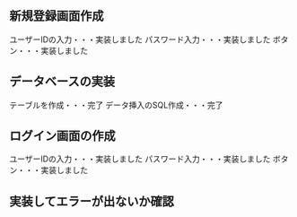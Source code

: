 ## 新規登録画面作成
ユーザーIDの入力・・・実装しました
パスワード入力・・・実装しました
ボタン・・・実装しました
## データベースの実装
テーブルを作成・・・完了
データ挿入のSQL作成・・・完了
## ログイン画面の作成
ユーザーIDの入力・・・実装しました
パスワード入力・・・実装しました
ボタン・・・実装しました
## 実装してエラーが出ないか確認
